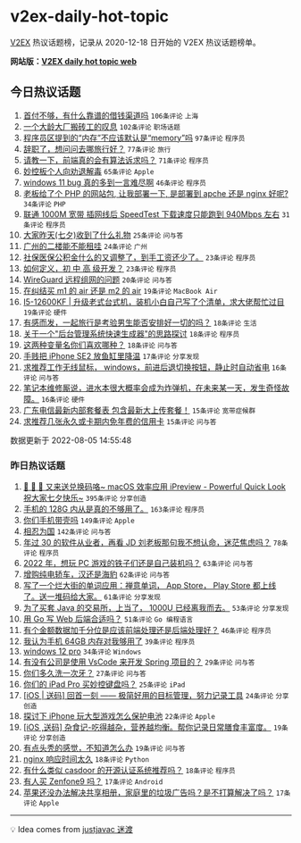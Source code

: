 # v2ex-daily-hot-topic

[V2EX](https://www.v2ex.com/) 热议话题榜，记录从 2020-12-18 日开始的 V2EX 热议话题榜单。

**网站版：[V2EX daily hot topic web](https://boojack.github.io/v2ex-daily-hot-topic-web/)**

## 今日热议话题

<!-- TODAY BEGIN -->

1. [首付不够，有什么靠谱的借钱渠道吗](https://www.v2ex.com/t/870798) `106条评论` `上海`
1. [一个大龄大厂搬砖工的叹息](https://www.v2ex.com/t/870825) `102条评论` `职场话题`
1. [程序员区提到的“内存”不应该默认是“memory”吗](https://www.v2ex.com/t/870855) `97条评论` `程序员`
1. [辞职了，想问问去哪旅行好？](https://www.v2ex.com/t/870834) `77条评论` `旅行`
1. [请教一下，前端真的会有算法诉求吗？](https://www.v2ex.com/t/870826) `71条评论` `程序员`
1. [妙控板个人向劝退解毒](https://www.v2ex.com/t/870807) `65条评论` `Apple`
1. [windows 11 bug 真的多到一言难尽啊](https://www.v2ex.com/t/870816) `46条评论` `程序员`
1. [老板给了个 PHP 的网站包, 让我部署一下, 是部署到 apche 还是 nginx 好呢?](https://www.v2ex.com/t/870894) `34条评论` `PHP`
1. [联通 1000M 宽带 插网线后 SpeedTest 下载速度只能跑到 940Mbps 左右](https://www.v2ex.com/t/870915) `31条评论` `程序员`
1. [大家昨天(七夕)收到了什么礼物](https://www.v2ex.com/t/870895) `25条评论` `问与答`
1. [广州的二楼能不能租哇](https://www.v2ex.com/t/870794) `24条评论` `广州`
1. [社保医保公积金什么的又调整了，到手工资还少了。](https://www.v2ex.com/t/870878) `23条评论` `程序员`
1. [如何定义，初 中 高 级开发？](https://www.v2ex.com/t/870818) `23条评论` `程序员`
1. [WireGuard 远程组网的问题](https://www.v2ex.com/t/870792) `20条评论` `问与答`
1. [在纠结买 m1 的 air 还是 m2 的 air](https://www.v2ex.com/t/870963) `19条评论` `MacBook Air`
1. [I5-12600KF | 升级老式台式机，装机小白自己写了个清单，求大佬帮忙过目](https://www.v2ex.com/t/870873) `19条评论` `硬件`
1. [有感而发，一起旅行是考验男生能否安排好一切的吗？](https://www.v2ex.com/t/870943) `18条评论` `生活`
1. [关于一个"后台管理系统快速生成器"的思路探讨](https://www.v2ex.com/t/870930) `18条评论` `程序员`
1. [这两种变量名你们喜欢哪种？](https://www.v2ex.com/t/870886) `18条评论` `问与答`
1. [手贱把 iPhone SE2 放鱼缸里降温](https://www.v2ex.com/t/870931) `17条评论` `分享发现`
1. [求推荐工作无线鼠标， windows，前进后退切换按钮，静止时自动省电](https://www.v2ex.com/t/870877) `16条评论` `问与答`
1. [笔记本维修厮说，进水本很大概率会成为炸弹机，在未来某一天，发生奇怪故障。](https://www.v2ex.com/t/870799) `16条评论` `硬件`
1. [广东电信最新内部套餐表 包含最新大上传套餐！](https://www.v2ex.com/t/870946) `15条评论` `宽带症候群`
1. [求推荐几张永久或卡期内免年费的信用卡](https://www.v2ex.com/t/870913) `15条评论` `问与答`

数据更新于 2022-08-05 14:55:48

<!-- TODAY END -->

### 昨日热议话题

<!-- YESTERDAY BEGIN -->

1. [🎉 🎉 🎉 又来送兑换码咯~ macOS 效率应用 iPreview - Powerful Quick Look 祝大家七夕快乐~](https://www.v2ex.com/t/870662) `395条评论` `分享创造`
1. [手机的 128G 内从是真的不够用了。](https://www.v2ex.com/t/870607) `163条评论` `程序员`
1. [你们手机带壳吗](https://www.v2ex.com/t/870547) `149条评论` `Apple`
1. [相忍为国](https://www.v2ex.com/t/870554) `142条评论` `问与答`
1. [年过 30 的软件从业者，再看 JD 刘老板那句我不想认命，迷茫焦虑吗？](https://www.v2ex.com/t/870639) `78条评论` `程序员`
1. [2022 年，想玩 PC 游戏的铁子们还是自己装机吗？](https://www.v2ex.com/t/870575) `63条评论` `问与答`
1. [增购纯电轿车，汉还是海豹](https://www.v2ex.com/t/870542) `62条评论` `问与答`
1. [写了一个烂大街的单词应用：禅意单词， App Store， Play Store 都上线了。送一堆码给大家。](https://www.v2ex.com/t/870540) `61条评论` `分享发现`
1. [为了买套 Java 的交易所，上当了， 1000U 已经离我而去。](https://www.v2ex.com/t/870610) `53条评论` `分享发现`
1. [用 Go 写 Web 后端合适吗？](https://www.v2ex.com/t/870659) `51条评论` `Go 编程语言`
1. [有个金额数据加千分位是应该前端处理还是后端处理好？](https://www.v2ex.com/t/870578) `46条评论` `程序员`
1. [我认为手机 64GB 内存对我够用了](https://www.v2ex.com/t/870724) `39条评论` `程序员`
1. [windows 12 pro](https://www.v2ex.com/t/870752) `34条评论` `Windows`
1. [有没有公司是使用 VsCode 来开发 Spring 项目的？](https://www.v2ex.com/t/870600) `29条评论` `问与答`
1. [你们多久洗一次牙？](https://www.v2ex.com/t/870642) `27条评论` `问与答`
1. [你们的 iPad Pro 买妙控键盘吗？](https://www.v2ex.com/t/870622) `25条评论` `iPad`
1. [[iOS | 送码] 回首一刻 —— 极简好用的目标管理，努力记录工具](https://www.v2ex.com/t/870580) `24条评论` `分享创造`
1. [探讨下 iPhone 玩大型游戏怎么保护电池](https://www.v2ex.com/t/870624) `22条评论` `Apple`
1. [[iOS ,送码] 杂食记-吃得越杂，营养越均衡。帮你记录日常膳食丰富度。](https://www.v2ex.com/t/870636) `19条评论` `分享创造`
1. [有点头秃的感觉，不知道怎么办](https://www.v2ex.com/t/870561) `19条评论` `问与答`
1. [nginx 响应时间太久](https://www.v2ex.com/t/870670) `18条评论` `Python`
1. [有什么类似 casdoor 的开源认证系统推荐吗？](https://www.v2ex.com/t/870546) `18条评论` `程序员`
1. [有人买 Zenfone9 吗？](https://www.v2ex.com/t/870732) `17条评论` `Android`
1. [苹果还没办法解决共享相册，家庭里的垃圾广告吗？是不打算解决了吗？](https://www.v2ex.com/t/870725) `17条评论` `Apple`

<!-- YESTERDAY END -->

---

💡 Idea comes from [justjavac 迷渡](https://github.com/justjavac/)
